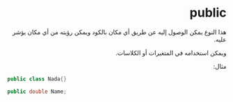 <div dir = "rtl">

# public

هذا النوع يمكن الوصول إليه عن طريق أي مكان بالكود ويمكن رؤيته من أي مكان يؤشر عليه.


ويمكن استخدامه في المتغيرات أو الكلاسات.

مثال:

</div>

```c#
public class Nada{}

public double Name;
```
